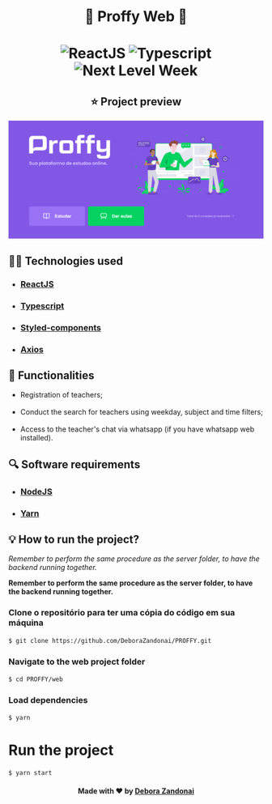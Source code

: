 <h1 align="center">🚀 Proffy Web 🚀</h1>

<h1 align=center>
  <div align=center>
  <img src="https://img.shields.io/badge/framework-reactjs-%234c87e6" alt="ReactJS"/>

  <img src="https://img.shields.io/badge/lang-typescript-success" alt="Typescript"/>

  <img src="https://img.shields.io/badge/madeIn-nlw%232-7159c1" alt="Next Level Week"/>
  <div>
</h1>

<h2 align=center>
  ⭐ Project preview
</h2>

![Badge](/github/login.png)

<h2>
  👨‍💻 Technologies used
</h2>

<ul>
  <li><h3><a href="https://reactjs.org/">ReactJS</a></h3></li>
  <li><h3><a href="https://www.typescriptlang.org/">Typescript</a></h3></li>
  <li><h3><a href="https://styled-components.com/">Styled-components</a></h3></li>
  <li><h3><a href="https://github.com/axios/axios">Axios</a></h3></li>
</ul>

<h2>
  📄 Functionalities
</h2>

<ul>
  <li>Registration of teachers;</li>
  <br />
  <li>Conduct the search for teachers using weekday, subject and time filters;</li>
  <br />
  <li>Access to the teacher's chat via whatsapp (if you have whatsapp web installed).</li>
</ul>

<h2>
  🔍 Software requirements
</h2>

<ul>
  <li><h3><a href="https://nodejs.org/pt-br/">NodeJS</a></h3></li>
  <li><h3><a href="https://yarnpkg.com/">Yarn</a></h3></li>
</ul>

<h2>
  💡 How to run the project?
</h2>

<em>Remember to perform the same procedure as the server folder, to have the backend running together.</em>

**Remember to perform the same procedure as the server folder, to have the backend running together.**

### Clone o repositório para ter uma cópia do código em sua máquina
```bash
$ git clone https://github.com/DeboraZandonai/PROFFY.git 
```

### Navigate to the web project folder
```bash
$ cd PROFFY/web
```

### Load dependencies
```bash
$ yarn
```

# Run the project
```bash
$ yarn start
```

<h4 align=center>Made with ❤️ by <a href="https://www.linkedin.com/in/debora-zandonai-4ab092195/">Debora Zandonai</a></h4>
